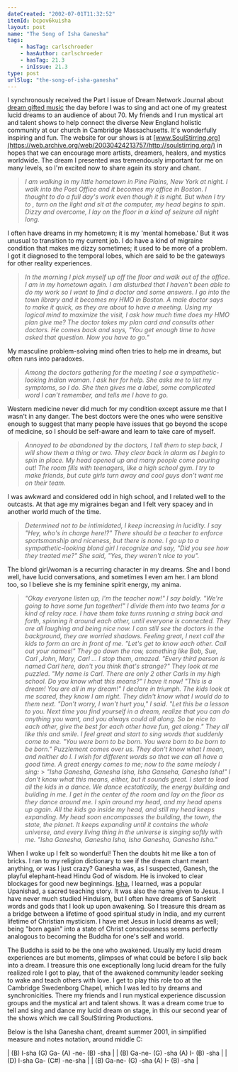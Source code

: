 ```yaml
---
dateCreated: "2002-07-01T11:32:52"
itemId: bcpov6kuisha
layout: post
name: "The Song of Isha Ganesha"
tags:
    - hasTag: carlschroeder
    - hasAuthor: carlschroeder
    - hasTag: 21.3
    - inIssue: 21.3
type: post
urlSlug: "the-song-of-isha-ganesha"
---
```


I synchronously received the Part I issue of Dream Network Journal about [dream gifted music](https://dreamnetworkjournal.com/bcphbu3wddv/21.1) the day before I was to sing and act one of my greatest lucid dreams to an audience of about 70. My friends and I run mystical art and talent shows to help connect the diverse New England holistic community at our church in Cambridge Massachusetts. It's wonderfully inspiring and fun. The website for our shows is at [www.SoulStirring.org](https://web.archive.org/web/20030424213757/http://soulstirring.org/) in hopes that we can encourage more artists, dreamers, healers, and mystics worldwide. The dream I presented was tremendously important for me on many levels, so I'm excited now to share again its story and chant.

> _I am walking in my little hometown in Pine Plains, New York at night. I walk into the Post Office and it becomes my office in Boston. I thought to do a full day's work even though it is night. But when I try to , turn on the light and sit at the computer, my head begins to spin. Dizzy and overcome, I lay on the floor in a kind of seizure all night long._

I often have dreams in my hometown; it is my 'mental homebase.' But it was unusual to transition to my current job. I do have a kind of migraine condition that makes me dizzy sometimes; it used to be more of a problem. I got it diagnosed to the temporal lobes, which are said to be the gateways for other reality experiences.

> _In the morning I pick myself up off the floor and walk out of the office. I am in my hometown again. I am disturbed that I haven't been able to do my work so I want to find a doctor and some answers. I go into the town library and it becomes my HMO in Boston. A male doctor says to make it quick, as they are about to have a meeting. Using my logical mind to maximize the visit, I ask how much time does my HMO plan give me? The doctor takes my plan card and consults other doctors. He comes back and says, "You get enough time to have asked that question. Now you have to go."_

My masculine problem-solving mind often tries to help me in dreams, but often runs into paradoxes.

> _Among the doctors gathering for the meeting I see a sympathetic-looking Indian woman. I ask her for help. She asks me to list my symptoms, so I do. She then gives me a label, some complicated word I can't remember, and tells me I have to go._

Western medicine never did much for my condition except assure me that I wasn't in any danger. The best doctors were the ones who were sensitive enough to suggest that many people have issues that go beyond the scope of medicine, so I should be self-aware and learn to take care of myself.

> _Annoyed to be abandoned by the doctors, I tell them to step back, I will show them a thing or two. They clear back in alarm as I begin to spin in place. My head opened up and many people come pouring out! The room fills with teenagers, like a high school gym. I try to make friends, but cute girls turn away and cool guys don't want me on their team._

I was awkward and considered odd in high school, and I related well to the outcasts. At that age my migraines began and I felt very spacey and in another world much of the time.

> _Determined not to be intimidated, I keep increasing in lucidity. I say "Hey, who's in charge here!?" There should be a teacher to enforce sportsmanship and niceness, but there is none. I go up to a sympathetic-looking blond girl I recognize and say, "Did you see how they treated me?" She said, "Yes, they weren't nice to you"._

The blond girl/woman is a recurring character in my dreams. She and I bond well, have lucid conversations, and sometimes I even am her. I am blond too, so I believe she is my feminine spirit energy, my anima.

> _"Okay everyone listen up, I'm the teacher now!" I say boldly. "We're going to have some fun together!" I divide them into two teams for a kind of relay race. I have them take turns running a string back and forth, spinning it around each other, until everyone is connected. They are all laughing and being nice now. I can still see the doctors in the background, they are worried shadows. Feeling great, I next call the kids to form an arc in front of me. "Let's get to know each other. Call out your names!" They go down the row, something like Bob, Sue, Carl ,John, Mary, Carl ... I stop them, amazed. "Every third person is named Carl here, don't you think that's strange?" They look at me puzzled. "My name is Carl. There are only 2 other Carls in my high school. Do you know what this means?"_
> _I have it now! "This is a dream! You are all in my dream!" I declare in triumph. The kids look at me scared, they know I am right. They didn't know what I would do to them next. "Don't worry, I won't hurt you," I said. "Let this be a lesson to you. Next time you find yourself in a dream, realize that you can do anything you want, and you always could all along. So be nice to each other, give the best for each other have fun, get along." They all like this and smile. I feel great and start to sing words that suddenly come to me. "You were born to be born. You were born to be born to be born." Puzzlement comes over us. They don't know what I mean, and neither do I. I wish for different words so that we can all have a good time. A great energy comes to me; now to the same melody I sing:_ > _"Isha Ganesha, Ganesha Isha, Isha Ganseha, Ganesha Isha!"_
> _I don't know what this means, either, but it sounds great. I start to lead all the kids in a dance. We dance ecstatically, the energy building and building in me. I get in the center of the room and lay on the floor as they dance around me. I spin around my head, and my head opens up again. All the kids go inside my head, and still my head keeps expanding. My head soon encompasses the building, the town, the state, the planet. It keeps expanding until it contains the whole universe, and every living thing in the universe is singing softly with me._
> _"Isha Ganesha, Ganesha Isha, Isha Ganesha, Ganesha Isha."_

When I woke up I felt so wonderful! Then the doubts hit me like a ton of bricks. I ran to my religion dictionary to see if the dream chant meant anything, or was I just crazy? Ganesha was, as I suspected, Ganesh, the playful elephant-head Hindu God of wisdom. He is invoked to clear blockages for good new beginnings. [Isha](https://en.wikipedia.org/wiki/Isha_Upanishad), I learned, was a popular Upanishad, a sacred teaching story. It was also the name given to Jesus. I have never much studied Hinduism, but I often have dreams of Sanskrit words and gods that I look up upon awakening. So I treasure this dream as a bridge between a lifetime of good spiritual study in India, and my current lifetime of Christian mysticism. I have met Jesus in lucid dreams as well; being "born again" into a state of Christ consciousness seems perfectly analogous to becoming the Buddha for one's self and world.

The Buddha is said to be the one who awakened. Usually my lucid dream experiences are but moments, glimpses of what could be before I slip back into a dream. I treasure this one exceptionally long lucid dream for the fully realized role I got to play, that of the awakened community leader seeking to wake and teach others with love. I get to play this role too at the Cambridge Swedenborg Chapel, which I was led to by dreams and synchronicities. There my friends and I run mystical experience discussion groups and the mystical art and talent shows. It was a dream come true to tell and sing and dance my lucid dream on stage, in this our second year of the shows which we call SoulStirring Productions.

Below is the Isha Ganesha chant, dreamt summer 2001, in simplified measure and notes notation, around middle C:

| (B) I-sha (G) Ga- (A) -ne- (B) -sha |
| (B) Ga-ne- (G) -sha (A) I- (B) -sha |
| (D) I-sha Ga- (C#) -ne-sha |
| (B) Ga-ne- (G) -sha (A) I- (B) -sha |
